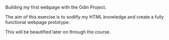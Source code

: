 Building my first webpage with the Odin Project.

The aim of this exercise is to sodlify my HTML knowledge and create a
fully functional webpage prototype.

This will be beautified later on through the course.
